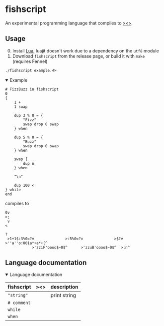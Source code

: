 # fishscript
An experimental programming language that compiles to [><>](https://esolangs.org/wiki/Fish).

## Usage
0. Install [Lua](https://lua.org/), luajit doesn't work due to a dependency on the `utf8` module
1. Download `fishscript` from the release page, or build it with `make` (requires Fennel)
```sh
./fishscript example.🐟
```

<details open>
<summary>Example</summary>

```factor
# FizzBuzz in fishscript
0
{
    1 +
    1 swap

    dup 3 % 0 = {
        "Fizz"
        swap drop 0 swap
    } when

    dup 5 % 0 = {
        "Buzz"
        swap drop 0 swap
    } when

    swap {
        dup n
    } when

    "\n"

    dup 100 <
} while
end
```
compiles to
```
0v                                                                       >;
 v                                                                       <
                                                                         ?
 >1+1$:3%0=?v              >:5%0=?v              >$?v  >''a''o:001a*+a*+(^
            >'zziF'oooo$~0$^      >'zzuB'oooo$~0$^  >:n^
```
</details>

## Language documentation

<details open>
<summary>Language documentation</summary>

fishscript | ><> | description
---|---|---
`"string"` | | print string
`# comment` | | 
`while` | |
`when` | |
</details>

